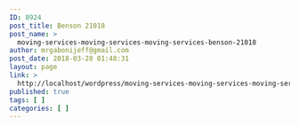 ```yaml
---
ID: 8924
post_title: Benson 21018
post_name: >
  moving-services-moving-services-moving-services-benson-21018
author: mrgabonijeff@gmail.com
post_date: 2018-03-28 01:48:31
layout: page
link: >
  http://localhost/wordpress/moving-services-moving-services-moving-services-benson-21018/
published: true
tags: [ ]
categories: [ ]
---
```

